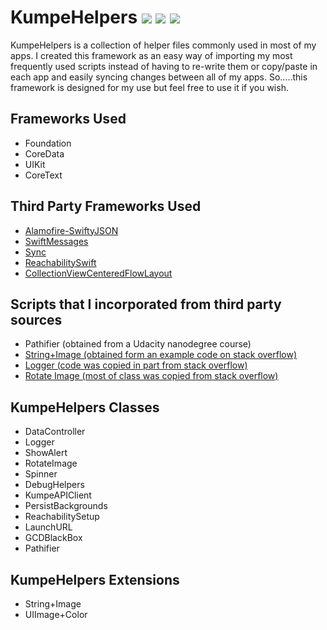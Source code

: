 # KumpeHelpers <img src="https://img.shields.io/badge/platform-iOS%2013.6%2B-lightgrey"/> <img src="https://img.shields.io/cocoapods/v/KumpeHelpers"/> <img src="https://img.shields.io/github/last-commit/kumpeapps/kumpehelpers"/>
KumpeHelpers is a collection of helper files commonly used in most of my apps. I created this framework as an easy way of importing my most frequently used scripts instead of having to re-write them or copy/paste in each app and easily syncing changes between all of my apps. So.....this framework is designed for my use but feel free to use it if you wish.

## Frameworks Used
- Foundation
- CoreData
- UIKit
- CoreText

## Third Party Frameworks Used
- [Alamofire-SwiftyJSON](https://github.com/SwiftyJSON/Alamofire-SwiftyJSON)
- [SwiftMessages](https://github.com/SwiftKickMobile/SwiftMessages)
- [Sync](https://github.com/3lvis/Sync)
- [ReachabilitySwift](https://github.com/ashleymills/Reachability.swift)
- [CollectionViewCenteredFlowLayout](https://github.com/Coeur/CollectionViewCenteredFlowLayout)

## Scripts that I incorporated from third party sources
- Pathifier (obtained from a Udacity nanodegree course)
- [String+Image (obtained form an example code on stack overflow)](https://stackoverflow.com/questions/38809425/convert-apple-emoji-string-to-uiimage)
- [Logger (code was copied in part from stack overflow)](https://stackoverflow.com/questions/40583721/print-to-console-log-with-color/41740104)
- [Rotate Image (most of class was copied from stack overflow)](https://stackoverflow.com/questions/49666907/custom-image-with-rotation-in-activity-indicator-for-iphone-application-in-swift)

## KumpeHelpers Classes
- DataController
- Logger
- ShowAlert
- RotateImage
- Spinner
- DebugHelpers
- KumpeAPIClient
- PersistBackgrounds
- ReachabilitySetup
- LaunchURL
- GCDBlackBox
- Pathifier

## KumpeHelpers Extensions
- String+Image
- UIImage+Color

